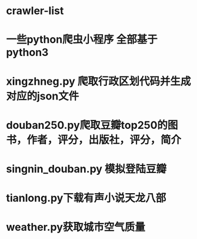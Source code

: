 # crawler-list
# 一些python爬虫小程序 全部基于python3
# xingzhneg.py 爬取行政区划代码并生成对应的json文件
# douban250.py爬取豆瓣top250的图书，作者，评分，出版社，评分，简介
# singnin_douban.py 模拟登陆豆瓣
# tianlong.py下载有声小说天龙八部
# weather.py获取城市空气质量
